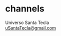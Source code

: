 # channels
Universo Santa Tecla  
[uSantaTecla@gmail.com](mailto:uSantaTecla@gmail.com)  

[//]: <> (
a partir de youtube
...
)
